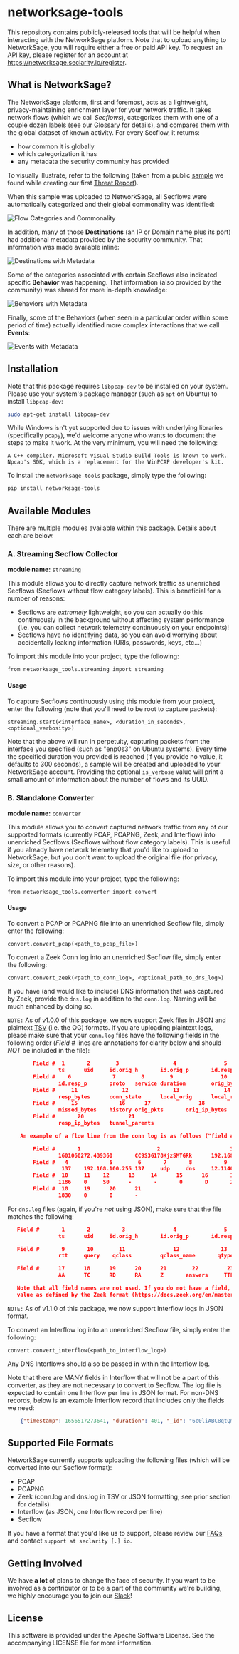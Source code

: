# networksage-tools
This repository contains publicly-released tools that will be helpful when interacting with the NetworkSage platform. Note that to upload anything to NetworkSage, you will require either a free or paid API key. To request an API key, please register for an account at https://networksage.seclarity.io/register.

## What is NetworkSage?

The NetworkSage platform, first and foremost, acts as a lightweight, privacy-maintaining enrichment layer for your network traffic. It takes network flows (which we call *Secflows*), categorizes them with one of a couple dozen labels (see our [Glossary](https://www.seclarity.io/resources/glossary/) for details), and compares them with the global dataset of known activity. For every Secflow, it returns:
  * how common it is globally
  * which categorization it has
  * any metadata the security community has provided

To visually illustrate, refer to the following (taken from a public [sample](https://networksage.seclarity.io/public/samples/NzhmZjIxMWMtMjZjNi00OGZjLTgwM2UtYzNmZWM3MmNjOTU0I2hhc2gjYjZhMzQ4MTk0NTU5NDFiNWE1MGYzMzM4Nzc5N2YwZDY=) we found while creating our first [Threat Report](https://www.seclarity.io/resources/blog/the-art-of-perswaysion-phishing-kit/)).

When this sample was uploaded to NetworkSage, all Secflows were automatically categorized and their global commonality was identified:

![Flow Categories and Commonality](https://gitlab.com/networksage-public-tools/networksage/-/raw/main/images/flow_cat_commonality.png?raw=true)

In addition, many of those **Destinations** (an IP or Domain name plus its port) had additional metadata provided by the security community. That information was made available inline:

![Destinations with Metadata](https://gitlab.com/networksage-public-tools/networksage/-/raw/main/images/destinations_metadata.png?raw=true)

Some of the categories associated with certain Secflows also indicated specific **Behavior** was happening. That information (also provided by the community) was shared for more in-depth knowledge:

![Behaviors with Metadata](https://gitlab.com/networksage-public-tools/networksage/-/raw/main/images/behaviors_metadata.png?raw=true)

Finally, some of the Behaviors (when seen in a particular order within some period of time) actually identified more complex interactions that we call **Events**:

![Events with Metadata](https://gitlab.com/networksage-public-tools/networksage/-/raw/main/images/events_metadata.png?raw=true)

## Installation

Note that this package requires `libpcap-dev` to be installed on your system. Please use your system's package manager (such as `apt` on Ubuntu) to install `libpcap-dev`:
```bash
sudo apt-get install libpcap-dev
```

While Windows isn't yet supported due to issues with underlying libraries (specifically `pcapy`), we'd welcome anyone who wants to document the steps to make it work. At the very minimum, you will need the following:
```
A C++ compiler. Microsoft Visual Studio Build Tools is known to work.
Npcap's SDK, which is a replacement for the WinPCAP developer's kit.
```


To install the `networksage-tools` package, simply type the following:
```bash
pip install networksage-tools
```


## Available Modules

There are multiple modules available within this package. Details about each are below.

### A. Streaming Secflow Collector
**module name:** `streaming`

This module allows you to directly capture network traffic as unenriched Secflows (Secflows without flow category labels). This is beneficial for a number of reasons:

* Secflows are *extremely* lightweight, so you can actually do this continuously in the background without affecting system performance (i.e. you can collect network telemetry continuously on your endpoints)!
* Secflows have no identifying data, so you can avoid worrying about accidentally leaking information (URIs, passwords, keys, etc...)

To import this module into your project, type the following:
```python3
from networksage_tools.streaming import streaming
```

#### Usage

To capture Secflows continuously using this module from your project, enter the following (note that you'll need to be root to capture packets):

```python3
streaming.start(<interface_name>, <duration_in_seconds>, <optional_verbosity>) 
```
Note that the above will run in perpetuity, capturing packets from the interface you specified (such as "enp0s3" on Ubuntu systems). Every time the specified duration you provided is reached (if you provide no value, it defaults to 300 seconds), a sample will be created and uploaded to your NetworkSage account. Providing the optional `is_verbose` value will print a small amount of information about the number of flows and its UUID.

### B. Standalone Converter
**module name:** `converter`

This module allows you to convert captured network traffic from any of our supported formats (currently PCAP, PCAPNG, Zeek, and Interflow) into unenriched Secflows (Secflows without flow category labels). This is useful if you already have network telemetry that you'd like to upload to NetworkSage, but you don't want to upload the original file (for privacy, size, or other reasons).

To import this module into your project, type the following:
```python3
from networksage_tools.converter import convert
```

#### Usage

To convert a PCAP or PCAPNG file into an unenriched Secflow file, simply enter the following:

```python3
convert.convert_pcap(<path_to_pcap_file>) 
```

To convert a Zeek Conn log into an unenriched Secflow file, simply enter the following:

```python3
convert.convert_zeek(<path_to_conn_log>, <optional_path_to_dns_log>) 
```
If you have (and would like to include) DNS information that was captured by Zeek, provide the `dns.log` in addition to the `conn.log`. Naming will be much enhanced by doing so.

`NOTE:`
As of v1.0.0 of this package, we now support Zeek files in [JSON](https://docs.zeek.org/en/master/log-formats.html#zeek-json-format-logs) and plaintext [TSV](https://docs.zeek.org/en/master/log-formats.html#zeek-tsv-format-logs) (i.e. the OG) formats. If you are uploading plaintext logs, please make sure that your `conn.log` files have the following fields in the following order (_Field #_ lines are annotations for clarity below and should *NOT* be included in the file):
```json
        Field #  1       2        3                 4               5
                ts      uid     id.orig_h       id.orig_p       id.resp_h
        Field #    6             7        8        9               10
                id.resp_p       proto   service duration        orig_bytes
        Field #     11              12              13              14
                resp_bytes      conn_state      local_orig      local_resp
        Field #     15             16      17               18             19
                missed_bytes    history orig_pkts       orig_ip_bytes  resp_pkts
        Field #       20              21
                resp_ip_bytes   tunnel_parents

    An example of a flow line from the conn log is as follows ("field #" lines are my annotation):

        Field #       1                        2                      3
                1601060272.439360       CC9S3G178KjzSMTGRk      192.168.100.224
        Field #   4             5        6       7       8          9
                 137    192.168.100.255 137     udp     dns     12.114023
        Field #  10     11    12      13     14      15      16       17
                1186    0     S0      -       -       0       D       23
        Field #  18     19      20      21
                1830    0       0       -
```

For `dns.log` files (again, if you're *not* using JSON), make sure that the file matches the following:

```json
   Field #       1       2          3               4               5               6             7         8
                ts      uid     id.orig_h       id.orig_p       id.resp_h       id.resp_p       proto   trans_id

   Field #       9       10        11               12             13         14           15        16
                rtt     query    qclass         qclass_name       qtype   qtype_name      rcode   rcode_name

   Field #      17      18      19      20      21        22         23        24
                AA      TC      RD      RA      Z       answers     TTLs    rejected

   Note that all field names are not used. If you do not have a field, please give it an appropriate default
   value as defined by the Zeek format (https://docs.zeek.org/en/master/logs/dns.html).
```

`NOTE:`
As of v1.1.0 of this package, we now support Interflow logs in JSON format.

To convert an Interflow log into an unenriched Secflow file, simply enter the following:

```python3
convert.convert_interflow(<path_to_interflow_log>) 
```
Any DNS Interflows should also be passed in within the Interflow log.

Note that there are MANY fields in Interflow that will not be a part of this converter, as they are not necessary to convert to Secflow. The log file is expected to contain one Interflow per line in JSON format. For non-DNS records, below is an example Interflow record that includes only the fields we need:

```json
    {"timestamp": 1656517273641, "duration": 401, "_id": "6c0liABC8qtQm3loQr7H", "msg_class": "interflow_traffic", "srcip": "172.18.40.120", "srcport": 55503,"dstip": "142.251.40.65", "dstip_host": "ci3.googleusercontent.com", "dstport": 80, "proto_name": "tcp", "outbytes_total": 0, "inpkts_delta": 5, "outpkts_delta": 0, "inbytes_total": 17765}
```

## Supported File Formats

NetworkSage currently supports uploading the following files (which will be converted into our Secflow format):

* PCAP
* PCAPNG
* Zeek (conn.log and dns.log in TSV or JSON formatting; see prior section for details)
* Interflow (as JSON, one Interflow record per line)
* Secflow

If you have a format that you'd like us to support, please review our [FAQs](https://www.seclarity.io/resources/faqs/) and contact `support at seclarity [.] io`.

## Getting Involved
We have **a lot** of plans to change the face of security. If you want to be involved as a contributor or to be a part of the community we're building, we highly encourage you to join our [Slack](https://join.slack.com/t/networksage/shared_invite/zt-yr8qv3xe-eqc8vEui9q0GV_LWH8vw6w)!


## License
This software is provided under the Apache Software License. See the accompanying LICENSE file for more information.
